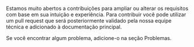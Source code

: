 Estamos muito abertos a contribuições para ampliar ou alterar os requisitos com base em sua intuição e experiência. Para contribuir você pode utilizar um pull request que será posteriormente validado pela nossa equipe técnica e adicionado à documentação principal.

Se você encontrar algum problema, adicione-o na seção Problemas.